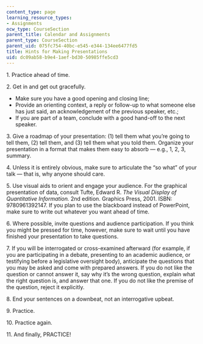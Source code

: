 ```yaml
---
content_type: page
learning_resource_types:
- Assignments
ocw_type: CourseSection
parent_title: Calendar and Assignments
parent_type: CourseSection
parent_uid: 075fc754-40bc-e545-e344-134ee6477fd5
title: Hints for Making Presentations
uid: dc09ab58-b9e4-1aef-bd30-50985ffe5cd3
---
```


1\. Practice ahead of time.

2\. Get in and get out gracefully.

*   Make sure you have a good opening and closing line;
*   Provide an orienting context, a reply or follow-up to what someone else has just said, an acknowledgement of the previous speaker, etc.; 
*   If you are part of a team, conclude with a good hand-off to the next speaker.

3\. Give a roadmap of your presentation: (1) tell them what you’re going to tell them, (2) tell them, and (3) tell them what you told them. Organize your presentation in a format that makes them easy to absorb — e.g., 1, 2, 3, summary.

4\. Unless it is entirely obvious, make sure to articulate the “so what” of your talk — that is, why anyone should care.

5\. Use visual aids to orient and engage your audience. For the graphical presentation of data, consult Tufte, Edward R. _The Visual Display of Quantitative Information._ 2nd edition. Graphics Press, 2001. ISBN: 9780961392147. If you plan to use the blackboard instead of PowerPoint, make sure to write out whatever you want ahead of time.

6\. Where possible, invite questions and audience participation. If you think you might be pressed for time, however, make sure to wait until you have finished your presentation to take questions.

7\. If you will be interrogated or cross-examined afterward (for example, if you are participating in a debate, presenting to an academic audience, or testifying before a legislative oversight body), anticipate the questions that you may be asked and come with prepared answers. If you do not like the question or cannot answer it, say why it’s the wrong question, explain what the right question is, and answer that one. If you do not like the premise of the question, reject it explicitly.

8\. End your sentences on a downbeat, not an interrogative upbeat.

9\. Practice.

10\. Practice again.

11\. And finally, PRACTICE!